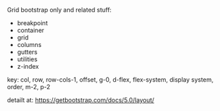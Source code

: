 Grid bootstrap only and related stuff:

- breakpoint
- container
- grid
- columns
- gutters
- utilities
- z-index

key: col, row, row-cols-1, offset, g-0, d-flex, flex-system, display system,
order, m-2, p-2

detailt at: https://getbootstrap.com/docs/5.0/layout/
